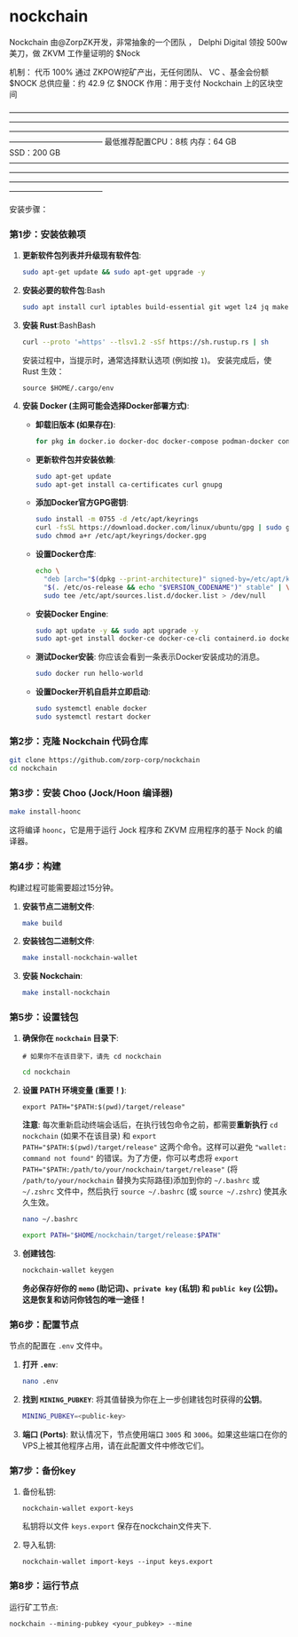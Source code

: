 # nockchain

Nockchain 由@ZorpZK开发，非常抽象的一个团队 ， 
Delphi Digital 领投 500w美刀，做 ZKVM 工作量证明的 $Nock 

机制： 代币 100% 通过 ZKPOW挖矿产出，无任何团队、 VC 、基金会份额  $NOCK 
总供应量：约 42.9 亿  $NOCK 
作用：用于支付 Nockchain 上的区块空间

————————————————————————————————————————————————————————————————————————————————————————————————————————————————————————
最低推荐配置CPU：8核
内存：64 GB  
SSD：200 GB
————————————————————————————————————————————————————————————————————————————————————————————————————————————————————————

安装步骤：

### 第1步：安装依赖项

1. **更新软件包列表并升级现有软件包**:
    
    ```bash
    sudo apt-get update && sudo apt-get upgrade -y
    ```
    
2. **安装必要的软件包**:Bash
    
    ```bash
    sudo apt install curl iptables build-essential git wget lz4 jq make gcc nano automake autoconf tmux htop nvme-cli libgbm1 pkg-config libssl-dev libleveldb-dev tar clang bsdmainutils ncdu unzip libleveldb-dev  -y
    ```
    
3. **安装 Rust**:BashBash
    
    ```bash
    curl --proto '=https' --tlsv1.2 -sSf https://sh.rustup.rs | sh
    ```
    
    安装过程中，当提示时，通常选择默认选项 (例如按 `1`)。
    安装完成后，使 Rust 生效：
    
    `source $HOME/.cargo/env`
    
4. **安装 Docker (主网可能会选择Docker部署方式)**:
    - **卸载旧版本 (如果存在)**:
        
        ```bash
        for pkg in docker.io docker-doc docker-compose podman-docker containerd runc; do sudo apt-get remove $pkg; done
        ```
        
    - **更新软件包并安装依赖**:
        
        ```bash
        sudo apt-get update
        sudo apt-get install ca-certificates curl gnupg
        ```
        
    - **添加Docker官方GPG密钥**:
        
        ```bash
        sudo install -m 0755 -d /etc/apt/keyrings
        curl -fsSL https://download.docker.com/linux/ubuntu/gpg | sudo gpg --dearmor -o /etc/apt/keyrings/docker.gpg
        sudo chmod a+r /etc/apt/keyrings/docker.gpg
        ```
        
    - **设置Docker仓库**:
        
        ```bash
        echo \
          "deb [arch="$(dpkg --print-architecture)" signed-by=/etc/apt/keyrings/docker.gpg] https://download.docker.com/linux/ubuntu \
          "$(. /etc/os-release && echo "$VERSION_CODENAME")" stable" | \
          sudo tee /etc/apt/sources.list.d/docker.list > /dev/null
        ```
        
    - **安装Docker Engine**:
        
        ```bash
        sudo apt update -y && sudo apt upgrade -y
        sudo apt-get install docker-ce docker-ce-cli containerd.io docker-buildx-plugin docker-compose-plugin -y
        ```
        
    - **测试Docker安装**:
    你应该会看到一条表示Docker安装成功的消息。
        
        ```bash
        sudo docker run hello-world
        ```
        
    - **设置Docker开机自启并立即启动**:
        
        ```bash
        sudo systemctl enable docker
        sudo systemctl restart docker
        ```
        
    

### 第2步：克隆 Nockchain 代码仓库

```bash
git clone https://github.com/zorp-corp/nockchain
cd nockchain
```

### 第3步：安装 Choo (Jock/Hoon 编译器)

```bash
make install-hoonc
```

这将编译 `hoonc`，它是用于运行 Jock 程序和 ZKVM 应用程序的基于 Nock 的编译器。

### 第4步：构建

构建过程可能需要超过15分钟。

1. **安装节点二进制文件**:
    
    ```bash
    make build
    ```
    
2. **安装钱包二进制文件**:
    
    ```bash
    make install-nockchain-wallet
    ```
    
3. **安装 Nockchain**:
    
    ```bash
    make install-nockchain
    ```
    

### 第5步：设置钱包

1. **确保你在 `nockchain` 目录下**:
    
    `# 如果你不在该目录下，请先 cd nockchain`
    
    ```bash
    cd nockchain
    ```
    
2. **设置 PATH 环境变量 (重要！)**:
    
    `export PATH="$PATH:$(pwd)/target/release"`
    
    **注意**: 每次重新启动终端会话后，在执行钱包命令之前，都需要**重新执行** `cd nockchain` (如果不在该目录) 和 `export PATH="$PATH:$(pwd)/target/release"` 这两个命令。这样可以避免 `"wallet: command not found"` 的错误。为了方便，你可以考虑将 `export PATH="$PATH:/path/to/your/nockchain/target/release"` (将 `/path/to/your/nockchain` 替换为实际路径)添加到你的 `~/.bashrc` 或 `~/.zshrc` 文件中，然后执行 `source ~/.bashrc` (或 `source ~/.zshrc`) 使其永久生效。
    
    ```bash
    nano ~/.bashrc
    ```
    
    ```bash
    export PATH="$HOME/nockchain/target/release:$PATH"
    ```
    
3. **创建钱包**:
    
    ```bash
    nockchain-wallet keygen
    ```
    
    **务必保存好你的 `memo` (助记词)、`private key` (私钥) 和 `public key` (公钥)。这是恢复和访问你钱包的唯一途径！**
    

### 第6步：配置节点

节点的配置在 `.env` 文件中。

1. **打开 `.env`**:
    
    ```bash
    nano .env
    ```
    
2. **找到 `MINING_PUBKEY`**: 将其值替换为你在上一步创建钱包时获得的**公钥**。
    
    ```bash
    MINING_PUBKEY=<public-key>
    ```
    
3. **端口 (Ports)**: 默认情况下，节点使用端口 `3005` 和 `3006`。如果这些端口在你的VPS上被其他程序占用，请在此配置文件中修改它们。

### 第7步：备份key

1. 备份私钥:
    
    ```
    nockchain-wallet export-keys
    ```
    
    私钥将以文件 `keys.export` 保存在nockchain文件夹下.
    
2. 导入私钥:
    
    ```
    nockchain-wallet import-keys --input keys.export
    ```
    

### 第8步：运行节点

运行矿工节点:

```
nockchain --mining-pubkey <your_pubkey> --mine
```

